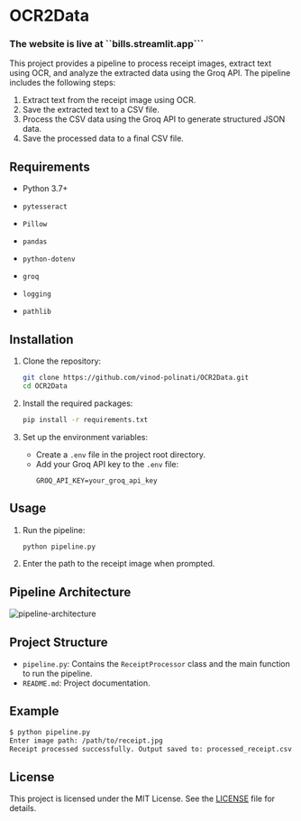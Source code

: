 # OCR2Data
### The website is live at ``bills.streamlit.app```


This project provides a pipeline to process receipt images, extract text using OCR, and analyze the extracted data using the Groq API. The pipeline includes the following steps: 

1. Extract text from the receipt image using OCR.
2. Save the extracted text to a CSV file.
3. Process the CSV data using the Groq API to generate structured JSON data.
4. Save the processed data to a final CSV file.

## Requirements

- Python 3.7+
- `pytesseract`
- `Pillow`
- `pandas`

- `python-dotenv`
- `groq`
- `logging`
- `pathlib`

## Installation

1. Clone the repository:
    ```sh
    git clone https://github.com/vinod-polinati/OCR2Data.git
    cd OCR2Data
    ```

2. Install the required packages:
    ```sh
    pip install -r requirements.txt
    ```

3. Set up the environment variables:
    - Create a `.env` file in the project root directory.
    - Add your Groq API key to the `.env` file:
        ```
        GROQ_API_KEY=your_groq_api_key
        ```

## Usage

1. Run the pipeline:
    ```sh
    python pipeline.py
    ```

2. Enter the path to the receipt image when prompted.





## Pipeline Architecture 

![pipeline-architecture](https://github.com/user-attachments/assets/d4652bff-5768-443c-a245-720b58b656bd)

## Project Structure

- `pipeline.py`: Contains the `ReceiptProcessor` class and the main function to run the pipeline.
- `README.md`: Project documentation.

## Example

```sh
$ python pipeline.py
Enter image path: /path/to/receipt.jpg
Receipt processed successfully. Output saved to: processed_receipt.csv
```

## License

This project is licensed under the MIT License. See the [LICENSE](LICENSE) file for details.

